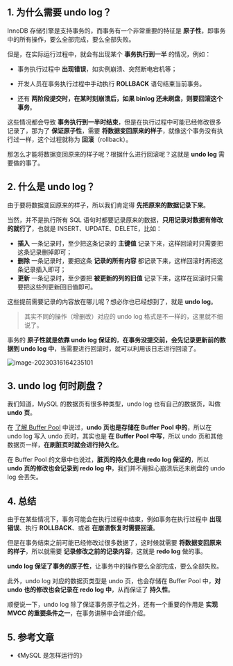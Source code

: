 ## 1. 为什么需要 undo log？

InnoDB 存储引擎是支持事务的，而事务有一个非常重要的特征是 **原子性**，即事务中的所有操作，要么全部完成，要么全部失败。

但是，在实际运行过程中，就会有出现某个 **事务执行到一半** 的情况，例如：

- 事务执行过程中 **出现错误**，如实例崩溃、突然断电宕机等；
- 开发人员在事务执行过程中手动执行 **ROLLBACK** 语句结束当前事务。

- 还有 **两阶段提交时，在某时刻崩溃后，如果 binlog 还未刷盘，则要回滚这个事务**。

这些情况都会导致 **事务执行到一半时结束**，但是在执行过程中可能已经修改很多记录了，那为了 **保证原子性**，需要 **将数据变回原来的样子**，就像这个事务没有执行过一样，这个过程就称为 **回滚**（rollback）。

那怎么才能将数据变回原来的样子呢？根据什么进行回滚呢？这就是 **undo log** 需要做的事了。

## 2. 什么是 undo log？

由于要将数据变回原来的样子，所以我们肯定得 **先把原来的数据记录下来**。

当然，并不是执行所有 SQL 语句时都要记录原来的数据，**只用记录对数据有修改的就行了**，也就是 INSERT、UPDATE、DELETE，比如：

- **插入** 一条记录时，至少把这条记录的 **主键值** 记录下来，这样回滚时只需要把这条记录删掉即可；
- **删除** 一条记录时，要把这条 **记录的所有内容** 都记录下来，这样回滚时再把这条记录插入即可；
- **更新** 一条记录时，至少要把 **被更新的列的旧值** 记录下来，这样在回滚时只需要把这些列更新回旧值即可。

这些提前需要记录的内容放在哪儿呢？想必你也已经想到了，就是 **undo log**。

> 其实不同的操作（增删改）对应的 undo log 格式是不一样的，这里就不细说了。

事务的 **原子性就是依靠 undo log 保证的**，**在事务没提交前，会先记录更新前的数据到 undo log 中**，当需要进行回滚时，就可以利用该日志进行回滚了。

![image-20230316164235101](https://run-notes.oss-cn-beijing.aliyuncs.com/notes/202303161642321.png)

## 3. undo log 何时刷盘？

我们知道，MySQL 的数据页有很多种类型，undo log 也有自己的数据页，叫做 **undo 页**。

在 [了解 Buffer Pool](https://aruni.me/docs/studynotes/database/mysql/buffer_pool/%E4%BA%86%E8%A7%A3BufferPool.html#_3-buffer-pool-%E7%BC%93%E5%AD%98%E4%BB%80%E4%B9%88) 中说过，**undo 页也是存储在 Buffer Pool 中的**，所以在 undo log 写入 undo 页时，其实也是 **在 Buffer Pool 中写**，所以 undo 页和其他数据页一样，**在刷脏页时就会进行持久化**。

在 Buffer Pool 的文章中也说过，**脏页的持久化是由 redo log 保证的**，所以 **undo 页的修改也会记录到 redo log 中**，我们并不用担心崩溃后还未刷盘的 undo log 会丢失。

## 4. 总结

由于在某些情况下，事务可能会在执行过程中结束，例如事务在执行过程中 **出现错误**、执行 **ROLLBACK**、或者 **在崩溃恢复时需要回滚**。

但是在事务结束之前可能已经修改过很多数据了，这时候就需要 **将数据变回原来的样子**，所以就需要 **记录修改之前的记录内容**，这就是 **redo log** 做的事。

**undo log 保证了事务的原子性**，让事务中的操作要么全部完成，要么全部失败。

此外，undo log 对应的数据页类型是 undo 页，也会存储在 Buffer Pool 中，**对 undo 也的修改也会记录在 redo log 中**，从而保证了 **持久性**。

顺便说一下，undo log 除了保证事务原子性之外，还有一个重要的作用是 **实现 MVCC 的重要条件之一**，在事务讲解中会详细介绍。

## 5. 参考文章

- 《MySQL 是怎样运行的》










